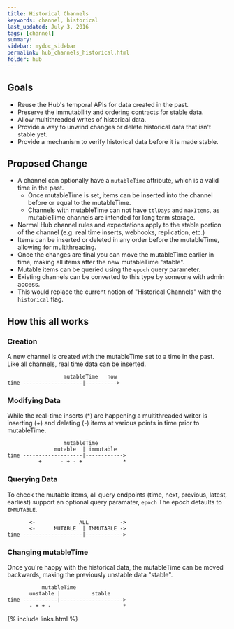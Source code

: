 ```yaml
---
title: Historical Channels
keywords: channel, historical
last_updated: July 3, 2016
tags: [channel]
summary: 
sidebar: mydoc_sidebar
permalink: hub_channels_historical.html
folder: hub
---
```


## Goals
* Reuse the Hub's temporal APIs for data created in the past.
* Preserve the immutability and ordering contracts for stable data.
* Allow multithreaded writes of historical data.
* Provide a way to unwind changes or delete historical data that isn't stable yet.
* Provide a mechanism to verify historical data before it is made stable.

## Proposed Change
* A channel can optionally have a `mutableTime` attribute, which is a valid time in the past.
    * Once mutableTime is set, items can be inserted into the channel before or equal to the mutableTime.
    * Channels with mutableTime can not have `ttlDays` and `maxItems`, as mutableTime channels are intended for long term storage. 
* Normal Hub channel rules and expectations apply to the stable portion of the channel (e.g. real time inserts, webhooks, replication, etc.)
* Items can be inserted or deleted in any order before the mutableTime, allowing for multithreading.
* Once the changes are final you can move the mutableTime earlier in time, making all items after the new mutableTime "stable".
* Mutable items can be queried using the `epoch` query parameter.
* Existing channels can be converted to this type by someone with admin access.
* This would replace the current notion of "Historical Channels" with the `historical` flag.

## How this all works

### Creation
A new channel is created with the mutableTime set to a time in the past.  Like all channels, real time data can be inserted.  

```
                  mutableTime   now
time -------------------|---------->
```

### Modifying Data
While the real-time inserts (*) are happening a multithreaded writer is inserting (+) and deleting (-) items at various points in time prior to mutableTime.

```
                  mutableTime    
               mutable  | immutable  
time -------------------|------------>
          +      - + - +             *
```

### Querying Data

To check the mutable items, all query endpoints (time, next, previous, latest, earliest) support an optional query paramater, `epoch`
The epoch defaults to `IMMUTABLE`.  

```
       <-              ALL          ->    
       <-      MUTABLE  | IMMUTABLE ->
time -------------------|------------>
```


### Changing mutableTime

Once you're happy with the historical data, the mutableTime can be moved backwards, making the previously unstable data "stable".

```
           mutableTime    
       unstable |          stable  
time -----------|-------------------->
       - + + -                       *
```

{% include links.html %}